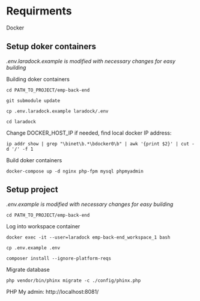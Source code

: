 # Requirments

Docker

## Setup doker containers

*.env.laradock.example is modified with necessary changes for easy building*

Building doker containers

```
cd PATH_TO_PROJECT/emp-back-end
```

```
git submodule update
```

```
cp .env.laradock.example laradock/.env
```

```
cd laradock
```

Change DOCKER_HOST_IP if needed, find local docker IP address:
```
ip addr show | grep "\binet\b.*\bdocker0\b" | awk '{print $2}' | cut -d '/' -f 1
```

Build doker containers
```
docker-compose up -d nginx php-fpm mysql phpmyadmin
```

## Setup project

*.env.example is modified with necessary changes for easy building*
```
cd PATH_TO_PROJECT/emp-back-end
```

Log into workspace container
```
docker exec -it --user=laradock emp-back-end_workspace_1 bash
```

```
cp .env.example .env
```

```
composer install --ignore-platform-reqs
```

Migrate database
```
php vendor/bin/phinx migrate -c ./config/phinx.php
```

PHP My admin: http://localhost:8081/
